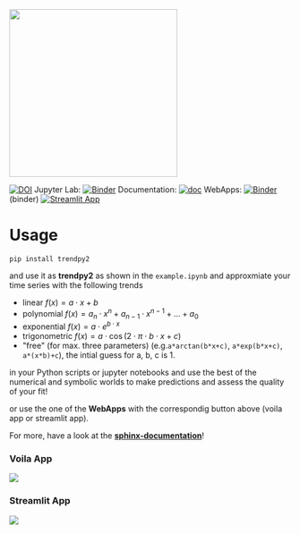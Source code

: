 <img src="figures/gallery_logo.PNG"  height="300"  />

[![DOI](https://zenodo.org/badge/DOI/10.5281/zenodo.7009281.svg)](https://doi.org/10.5281/zenodo.7009281) Jupyter Lab:   [![Binder](https://mybinder.org/badge_logo.svg)](https://mybinder.org/v2/gh/zolabar/trendPy/HEAD) Documentation: [![doc](https://img.shields.io/badge/Made%20with-Sphinx-1f425f.svg)](https://zolabar.github.io/trendPy/) WebApps: [![Binder](https://mybinder.org/badge_logo.svg)](https://mybinder.org/v2/gh/zolabar/trendPy/experimental?urlpath=voila%2Frender%2F/trendpy_webapp.ipynb) (binder) [![Streamlit App](https://static.streamlit.io/badges/streamlit_badge_black_white.svg)](https://zolabar-trendpy-trendpy2-app-kfqshb.streamlit.app/)

# Usage

```pip install trendpy2``` 

and use it as **trendpy2** as shown in the ```example.ipynb``` and approxmiate your time series with the following trends

* linear $f(x)=a\cdot x+b$
* polynomial $f(x)=a_n\cdot x^n+a_{n-1}\cdot x^{n-1}+...+a_0$
* exponential $f(x)=a\cdot e^{b\cdot x}$
* trigonometric $f(x)=a\cdot \cos(2\cdot \pi\cdot b\cdot x+c)$
* "free" (for max. three parameters) (e.g.```a*arctan(b*x+c)```, ```a*exp(b*x+c)```, ```a*(x*b)+c```), the intial guess for a, b, c is 1.

in your Python scripts or jupyter notebooks and use the best of the numerical and symbolic worlds to make predictions and assess the quality of your fit!

or use the one of the **WebApps** with the correspondig button above (voila app or streamlit app).

For more, have a look at the [**sphinx-documentation**](https://zolabar.github.io/trendPy/)!

### Voila App

<img src="figures/screenshot3.PNG"  />

### Streamlit App

<img src="figures/streamlit_app.png"  />

